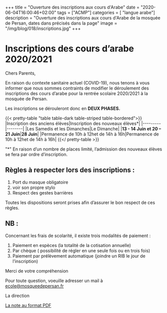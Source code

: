 +++
title = "Ouverture des inscriptions aux cours d'Arabe"
date = "2020-06-04T16:00:46+02:00"
tags = ["ACMP"]
categories = [ "langue arabe"]
description = "Ouverture des inscriptions aux cours d'Arabe de la mosquée de Persan, dates dans précisés dans la page"
image = "/img/blog/018/inscriptions.jpg"
+++

# Inscriptions des cours d’arabe 2020/2021

Chers Parents,

En raison du contexte sanitaire actuel (COVID-19), nous tenons à vous informer que nous
sommes contraints de modifier le déroulement des inscriptions des cours d’arabe pour la
rentrée scolaire 2020/2021 à la mosquée de Persan.

Les inscriptions se dérouleront donc en **DEUX PHASES.**

{{< pretty-table "table table-dark table-striped table-bordered">}}
|Inscription des anciens élèves|Inscription des nouveaux élèves*|
|---------|--------|
|Les Samedis et les Dimanches|Le Dimanche|
|**13 - 14 Juin et 20 – 21 Juin**|**28 Juin**|
|Permanence de 10h à 12het de 14h à 16h|Permanence de 10h à 12het de 14h à 16h|
{{</ pretty-table >}}

"*" En raison d’un nombre de places limité, l’admission des nouveaux élèves se fera par ordre d’inscription.

## Règles à respecter lors des inscriptions :


1. Port du masque obligatoire
2. voir son propre stylo
3. Respect des gestes barrières

Toutes les dispositions seront prises afin d’assurer le bon respect de ces règles.

## NB :

Concernant les frais de scolarité, il existe trois modalités de paiement :
1. Paiement en espèces (la totalité de la cotisation annuelle)
2. Par chèque ( possibilité de régler en une seule fois ou en trois fois)
3. Paiement par prélèvement automatique (joindre un RIB le jour de l’inscription)

Merci de votre compréhension

Pour toute question, voeuille adresser un mail à [ecole@mosqueedepersan.fr](mailto:ecole@mosqueedepersan.fr)

La direction

[La note au format PDF](/pdf/Inscriptions-cours-arabe-2020-2021.pdf)
